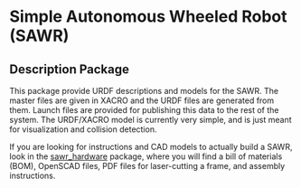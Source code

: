 Simple Autonomous Wheeled Robot (SAWR)
======================================
Description Package
-------------------

This package provide URDF descriptions and models for the SAWR. The master 
files are given in XACRO and the URDF files are generated from them. Launch 
files are provided for publishing this data to the rest of the system. The 
URDF/XACRO model is currently very simple, and is just meant for visualization
and collision detection.

If you are looking for instructions and CAD models to actually build a SAWR, 
look in the [sawr_hardware](../sawr_hardware/README.md) package, where 
you will find a bill of materials (BOM), OpenSCAD files, PDF files for 
laser-cutting a frame, and assembly instructions.
